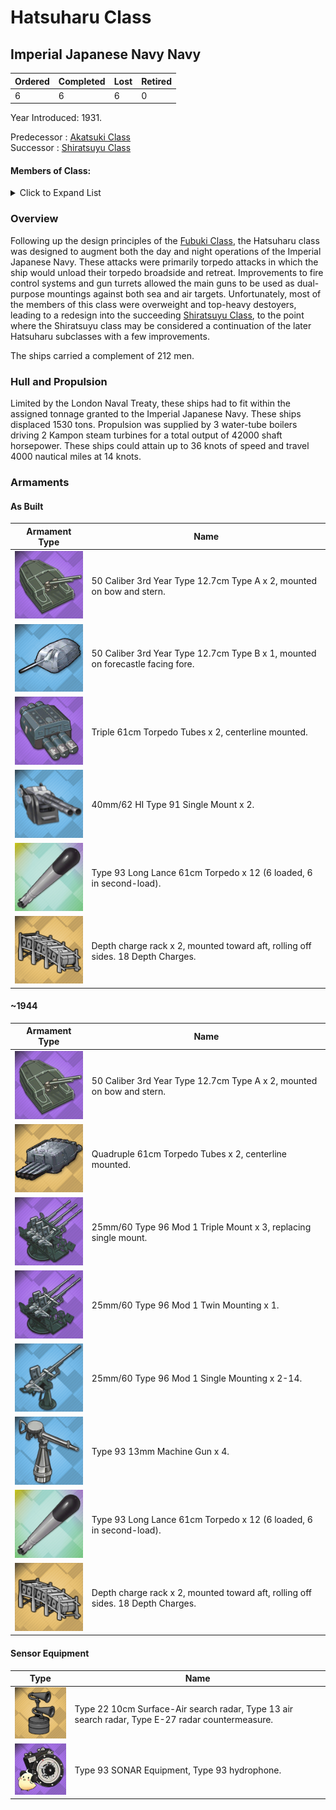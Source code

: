 # Hatsuharu Class
## Imperial Japanese Navy Navy

Ordered | Completed | Lost | Retired
 ------ | ------ | ------ | ------ 
6 | 6 | 6 | 0 <br/>
 
Year Introduced: 1931. <br/>
 
Predecessor : [Akatsuki Class](/History/IJN/AkatsukiClass.md) <br/>
Successor : [Shiratsuyu Class](/History/IJN/ShiratsuyuClass.md) <br/>

#### Members of Class: <br/>

<details>
	<summary>Click to Expand List</summary>
	
Icon | Name | Writing | Tanslation| Present
| ------ | ------ | ------ |  ------ |  ------ |
![Hatsuharu](/Icons/Ship/SakuraEmpire/Hatsuharu.png) | Hatsuharu | 初春、ハツハル | Early Spring | Yes <br/>
![UnknownDD](/Icons/Ship/UnknownDD.png) | Nenohi | 子日、ネノヒ |　Child Day | No <br/>
![Wakaba](/Icons/Ship/SakuraEmpire/Wakaba.png) | Wakaba | 若林、ワカバ | Young Forest | Yes <br/>
![Hatsushimo](/Icons/Ship/SakuraEmpire/Hatsushimo.png) | Hatsushimo | 初霜、ハツシモ | First Frost | Yes <br/>
![Ariake](/Icons/Ship/SakuraEmpire/Ariake.png) | Ariake |　有明、アリアケ | Dawn | Yes <br/>
![Yugure](/Icons/Ship/SakuraEmpire/Yuugure.png) | Yūgure | 夕暮、ユウグレ | Evening | Yes <br/>
</details>

### Overview

Following up the design principles of the [Fubuki Class](/History/IJN/FubukiClass.md), the Hatsuharu class was designed to augment both the day and night operations of the Imperial Japanese Navy. These attacks were primarily torpedo attacks in which the ship would unload their torpedo broadside and retreat. Improvements to fire control systems and gun turrets allowed the main guns to be used as dual-purpose mountings against both sea and air targets. Unfortunately, most of the members of this class were overweight and top-heavy destoyers, leading to a redesign into the succeeding [Shiratsuyu Class](/History/IJN/ShiratsuyuClass.md), to the point where the Shiratsuyu class may be considered a continuation of the later Hatsuharu subclasses with a few improvements.  <br/>

The ships carried a complement of 212 men. <br/>

### Hull and Propulsion

Limited by the London Naval Treaty, these ships had to fit within the assigned tonnage granted to the Imperial Japanese Navy. These ships displaced 1530 tons. Propulsion was supplied by 3 water-tube boilers driving 2 Kampon steam turbines for a total output of 42000 shaft horsepower. These ships could attain up to 36 knots of speed and travel 4000 nautical miles at 14 knots.

### Armaments

#### As Built

Armament Type | Name |
 ------ | ------ |
![127mm50ModA](/Icons/Equipment/Guns/DD/50Caliber3rdYearType12.7cmModA.png) | 50 Caliber 3rd Year Type 12.7cm Type A x 2, mounted on bow and stern.
![127mm50ModA](/Icons/Equipment/Guns/DD/50Caliber3rdYearType12.7cmModBSingle.png) | 50 Caliber 3rd Year Type 12.7cm Type B x 1, mounted on forecastle facing fore.
![Triple610](/Icons/Equipment/Torpedo/Surface/610mmTripleIJN.png) | Triple 61cm Torpedo Tubes x 2, centerline mounted.
![40mmPomPom](/Icons/Equipment/AA/Twin40mmPomPom.png) | 40mm/62 HI Type 91 Single Mount x 2.
![Type93](/Icons/Equipment/Auxiliary/OxygenTorpedoUR.png) | Type 93 Long Lance 61cm Torpedo x 12 (6 loaded, 6 in second-load).
![DCRack](/Icons/Equipment/Auxiliary/DepthChargeRack.png) | Depth charge rack x 2, mounted toward aft, rolling off sides. 18 Depth Charges. <br/>

#### ~1944

Armament Type | Name |
 ------ | ------ |
![127mm50ModA](/Icons/Equipment/Guns/DD/50Caliber3rdYearType12.7cmModA.png) | 50 Caliber 3rd Year Type 12.7cm Type A x 2, mounted on bow and stern.
![Quad610](/Icons/Equipment/Torpedo/Surface/610mmQuadIJN-Kai.png) | Quadruple 61cm Torpedo Tubes x 2, centerline mounted.
![25mmTR](/Icons/Equipment/AA/25mmType96TT.png) | 25mm/60 Type 96 Mod 1 Triple Mount x 3, replacing single mount.
![25mmT](/Icons/Equipment/AA/25mmType96T.png) | 25mm/60 Type 96 Mod 1 Twin Mounting x 1.
![25mmT](/Icons/Equipment/AA/25mmType96.png) | 25mm/60 Type 96 Mod 1 Single Mounting x 2-14.
![0.5inAAMG](/Icons/Equipment/AA/0.5inAAMG.png) | Type 93 13mm Machine Gun x 4.
![Type93](/Icons/Equipment/Auxiliary/OxygenTorpedoUR.png) | Type 93 Long Lance 61cm Torpedo x 12 (6 loaded, 6 in second-load).
![DCRack](/Icons/Equipment/Auxiliary/DepthChargeRack.png) | Depth charge rack x 2, mounted toward aft, rolling off sides. 18 Depth Charges. <br/>

#### Sensor Equipment

Type | Name |
 ------ | ------ |
![Type22](/Icons/Equipment/Auxiliary/Type22Radar.png) | Type 22 10cm Surface-Air search radar, Type 13 air search radar, Type E-27 radar countermeasure.  <br/>
![OldSonar](/Icons/Equipment/Auxiliary/9960ATraining.png) | Type 93 SONAR Equipment, Type 93 hydrophone. <br/>